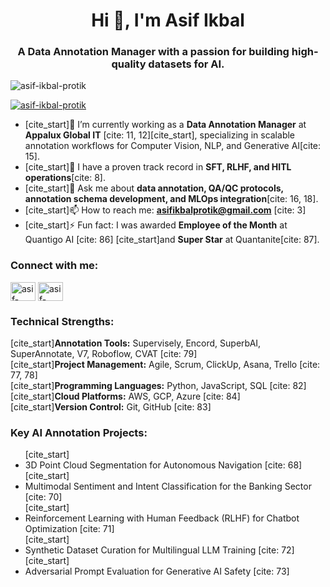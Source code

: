 <h1 align="center">Hi 👋, I'm Asif Ikbal</h1>
<h3 align="center">A Data Annotation Manager with a passion for building high-quality datasets for AI.</h3>

<p align="left"> <img src="https://komarev.com/ghpvc/?username=asif-ikbal-protik&label=Profile%20views&color=0e75b6&style=flat" alt="asif-ikbal-protik" /> </p>

<p align="left">
  <a href="https://www.linkedin.com/in/asif-ikbal-protik/" target="blank"><img src="https://img.shields.io/badge/LinkedIn-0A66C2?style=for-the-badge&logo=linkedin&logoColor=white" alt="asif-ikbal-protik" /></a>
</p>

- [cite_start]🔭 I’m currently working as a **Data Annotation Manager** at **Appalux Global IT** [cite: 11, 12][cite_start], specializing in scalable annotation workflows for Computer Vision, NLP, and Generative AI[cite: 15].
- [cite_start]🌱 I have a proven track record in **SFT, RLHF, and HITL operations**[cite: 8].
- [cite_start]💬 Ask me about **data annotation, QA/QC protocols, annotation schema development, and MLOps integration**[cite: 16, 18].
- [cite_start]📫 How to reach me: **asifikbalprotik@gmail.com** [cite: 3]
- [cite_start]⚡ Fun fact: I was awarded **Employee of the Month** at Quantigo AI [cite: 86] [cite_start]and **Super Star** at Quantanite[cite: 87].

<h3 align="left">Connect with me:</h3>
<p align="left">
<a href="https://www.linkedin.com/in/asif-ikbal-protik/" target="blank"><img align="center" src="https://raw.githubusercontent.com/rahuldkjain/github-profile-readme-generator/master/src/images/icons/Social/linked-in-alt.svg" alt="asif-ikbal-protik" height="30" width="40" /></a>
<a href="https://github.com/asif-ikbal-protik" target="blank"><img align="center" src="https://cdn.jsdelivr.net/npm/simple-icons@3.0.1/icons/github.svg" alt="asif-ikbal-protik" height="30" width="40" /></a>
</p>

<h3 align="left">Technical Strengths:</h3>
<p align="left">
    [cite_start]<strong>Annotation Tools:</strong> Supervisely, Encord, SuperbAI, SuperAnnotate, V7, Roboflow, CVAT [cite: 79] <br>
    [cite_start]<strong>Project Management:</strong> Agile, Scrum, ClickUp, Asana, Trello [cite: 77, 78] <br>
    [cite_start]<strong>Programming Languages:</strong> Python, JavaScript, SQL [cite: 82] <br>
    [cite_start]<strong>Cloud Platforms:</strong> AWS, GCP, Azure [cite: 84] <br>
    [cite_start]<strong>Version Control:</strong> Git, GitHub [cite: 83]
</p>

<h3 align="left">Key AI Annotation Projects:</h3>
<ul>
    [cite_start]<li>3D Point Cloud Segmentation for Autonomous Navigation [cite: 68]</li>
    [cite_start]<li>Multimodal Sentiment and Intent Classification for the Banking Sector [cite: 70]</li>
    [cite_start]<li>Reinforcement Learning with Human Feedback (RLHF) for Chatbot Optimization [cite: 71]</li>
    [cite_start]<li>Synthetic Dataset Curation for Multilingual LLM Training [cite: 72]</li>
    [cite_start]<li>Adversarial Prompt Evaluation for Generative AI Safety [cite: 73]</li>
</ul>

